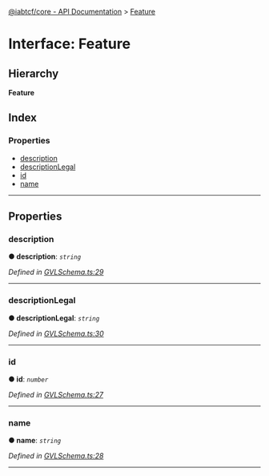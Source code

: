 [@iabtcf/core - API Documentation](../README.md) > [Feature](../interfaces/feature.md)

# Interface: Feature

## Hierarchy

**Feature**

## Index

### Properties

* [description](feature.md#description)
* [descriptionLegal](feature.md#descriptionlegal)
* [id](feature.md#id)
* [name](feature.md#name)

---

## Properties

<a id="description"></a>

###  description

**● description**: *`string`*

*Defined in [GVLSchema.ts:29](https://github.com/chrispaterson/iabtcf-es/blob/c30aecb/modules/core/src/GVLSchema.ts#L29)*

___
<a id="descriptionlegal"></a>

###  descriptionLegal

**● descriptionLegal**: *`string`*

*Defined in [GVLSchema.ts:30](https://github.com/chrispaterson/iabtcf-es/blob/c30aecb/modules/core/src/GVLSchema.ts#L30)*

___
<a id="id"></a>

###  id

**● id**: *`number`*

*Defined in [GVLSchema.ts:27](https://github.com/chrispaterson/iabtcf-es/blob/c30aecb/modules/core/src/GVLSchema.ts#L27)*

___
<a id="name"></a>

###  name

**● name**: *`string`*

*Defined in [GVLSchema.ts:28](https://github.com/chrispaterson/iabtcf-es/blob/c30aecb/modules/core/src/GVLSchema.ts#L28)*

___

